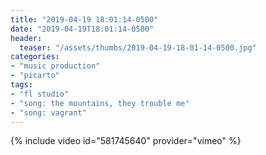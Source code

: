 ```yaml
---
title: "2019-04-19 18:01:14-0500"
date: "2019-04-19T18:01:14-0500"
header:
  teaser: "/assets/thumbs/2019-04-19-18-01-14-0500.jpg"
categories:
- "music production"
- "picarto"
tags:
- "fl studio"
- "song: the mountains, they trouble me"
- "song: vagrant"
---
```

{% include video id="581745640" provider="vimeo" %}
